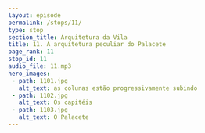 ```yaml
---
layout: episode
permalink: /stops/11/
type: stop
section_title: Arquitetura da Vila
title: 11. A arquitetura peculiar do Palacete
page_rank: 11
stop_id: 11
audio_file: 11.mp3
hero_images:
 - path: 1101.jpg
   alt_text: as colunas estão progressivamente subindo
 - path: 1102.jpg
   alt_text: Os capitéis
 - path: 1103.jpg
   alt_text: O Palacete
---
```

